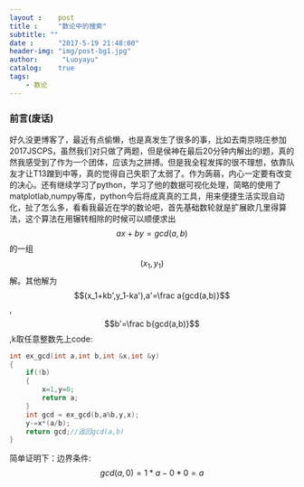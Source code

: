 ```yaml
---
layout :    post
title :     "数论中的搜索"
subtitle: ""
date :      "2017-5-19 21:48:00"
header-img: "img/post-bg1.jpg"
author:      "Luoyayu"
catalog:    true
tags:
    - 数论
---
```


### 前言(废话)

好久没更博客了，最近有点偷懒，也是真发生了很多的事，比如去南京晓庄参加2017JSCPS，虽然我们对只做了两题，但是侯神在最后20分钟内解出的I题，真的然我感受到了作为一个团体，应该为之拼搏。但是我全程发挥的很不理想，依靠队友才让T13蹭到中等，真的觉得自己失职了太弱了。作为蒟蒻，内心一定要有改变的决心。还有继续学习了python，学习了他的数据可视化处理，简略的使用了matplotlab,numpy等库，python今后将成真真的工具，用来便捷生活实现自动化，扯了怎么多，看看我最近在学的数论吧，首先基础数轮就是扩展欧几里得算法，这个算法在用辗转相除的时候可以顺便求出$$ax+by=gcd(a,b)$$的一组$$(x_1,y_1)$$解。其他解为$$(x_1+kb',y_1-ka'),a'=\frac a{gcd(a,b)}$$,$$b'=\frac b{gcd(a,b)}$$,k取任意整数先上code:

```cpp
int ex_gcd(int a,int b,int &x,int &y)
{
    if(!b)
    {
        x=1,y=0;
        return a;
    }
    int gcd = ex_gcd(b,a%b,y,x);
    y-=x*(a/b);
    return gcd;//返回gcd(a,b)
}

```
简单证明下：边界条件:$$gcd(a,0)=1*a-0*0=a$$